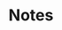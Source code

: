 ---
title: Notes
description: 'Here I compile a list of material I have enjoyed. It might include books, articles, videos, songs, podcasts, websites or other forms of media. The displayed date is when I accessed each piece.'
---